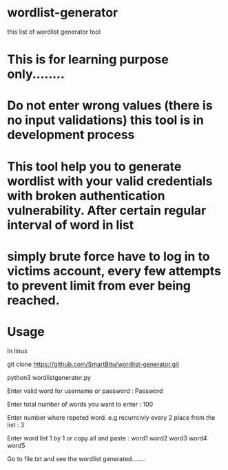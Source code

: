 # wordlist-generator
this list of wordlist generator tool

# This is for learning purpose only........
# Do not enter wrong values (there is no input validations) this tool is in development process
# This tool help you to generate wordlist with your valid credentials with broken authentication vulnerability. After certain regular interval of word in list
# simply brute force have to log in to victims account, every few attempts to prevent limit from ever being reached.


# Usage

In linux

git clone https://github.com/SmartBitu/wordlist-generator.git

python3 wordlistgenerator.py

Enter valid word for username or password :  Password

Enter total number of words you want to enter :  100

Enter number where repeted word. e.g recurrcivly every 2 place from the list : 3

Enter word list 1 by 1 or copy all and paste : word1
word2
word3
word4
word5

Go to file.txt and see the wordlist generated........
